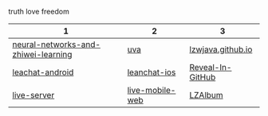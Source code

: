 truth love freedom

| 1  | 2 | 3|
| ------------- | ------------- |---- |
|[neural-networks-and-zhiwei-learning](https://github.com/lzwjava/neural-networks-and-zhiwei-learning)|[uva](https://github.com/lzwjava/uva)|[lzwjava.github.io](https://github.com/lzwjava/lzwjava.github.io)|
|[leachat-android](https://github.com/lzwjava/leanchat-android) | [leanchat-ios](https://github.com/lzwjava/leanchat-ios) | [Reveal-In-GitHub](https://github.com/lzwjava/Reveal-In-GitHub) |
| [live-server](https://github.com/lzwjava/live-server) |  [live-mobile-web](https://github.com/lzwjava/live-mobile-web) | [LZAlbum](https://github.com/lzwjava/LZAlbum) |

